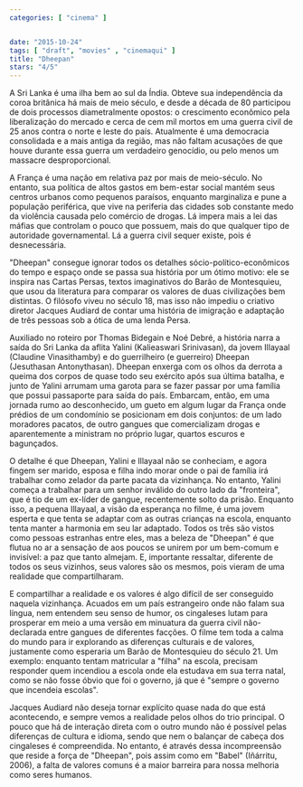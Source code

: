 ```yaml
---
categories: [ "cinema" ]


date: "2015-10-24"
tags: [ "draft", "movies" , "cinemaqui" ]
title: "Dheepan"
stars: "4/5"
---
```

A Sri Lanka é uma ilha bem ao sul da Índia. Obteve sua independência da coroa britânica há mais de meio século, e desde a década de 80 participou de dois processos diametralmente opostos: o crescimento econômico pela liberalização do mercado e cerca de cem mil mortos em uma guerra civil de 25 anos contra o norte e leste do país. Atualmente é uma democracia consolidada e a mais antiga da região, mas não faltam acusações de que houve durante essa guerra um verdadeiro genocídio, ou pelo menos um massacre desproporcional.

A França é uma nação em relativa paz por mais de meio-século. No entanto, sua política de altos gastos em bem-estar social mantém seus centros urbanos como pequenos paraísos, enquanto marginaliza e pune a população periférica, que vive na periferia das cidades sob constante medo da violência causada pelo comércio de drogas. Lá impera mais a lei das máfias que controlam o pouco que possuem, mais do que qualquer tipo de autoridade governamental. Lá a guerra civil sequer existe, pois é desnecessária.

"Dheepan" consegue ignorar todos os detalhes sócio-político-econômicos do tempo e espaço onde se passa sua história por um ótimo motivo: ele se inspira nas Cartas Persas, textos imaginativos do Barão de Montesquieu, que usou da literatura para comparar os valores de duas civilizações bem distintas. O filósofo viveu no século 18, mas isso não impediu o criativo diretor Jacques Audiard de contar uma história de imigração e adaptação de três pessoas sob a ótica de uma lenda Persa.

Auxiliado no roteiro por Thomas Bidegain e Noé Debré, a história narra a saída do Sri Lanka da aflita Yalini (Kalieaswari Srinivasan), da jovem Illayaal (Claudine Vinasithamby) e do guerrilheiro (e guerreiro) Dheepan (Jesuthasan Antonythasan). Dheepan enxerga com os olhos da derrota a queima dos corpos de quase todo seu exército após sua última batalha, e junto de Yalini arrumam uma garota para se fazer passar por uma família que possui passaporte para saída do país. Embarcam, então, em uma jornada rumo ao desconhecido, um gueto em algum lugar da França onde prédios de um condomínio se posicionam em dois conjuntos: de um lado moradores pacatos, de outro gangues que comercializam drogas e aparentemente a ministram no próprio lugar, quartos escuros e bagunçados.

O detalhe é que Dheepan, Yalini e Illayaal não se conheciam, e agora fingem ser marido, esposa e filha indo morar onde o pai de família irá trabalhar como zelador da parte pacata da vizinhança. No entanto, Yalini começa a trabalhar para um senhor inválido do outro lado da "fronteira", que é tio de um ex-líder de gangue, recentemente solto da prisão. Enquanto isso, a pequena Illayaal, a visão da esperança no filme, é uma jovem esperta e que tenta se adaptar com as outras crianças na escola, enquanto tenta manter a harmonia em seu lar adaptado. Todos os três são vistos como pessoas estranhas entre eles, mas a beleza de "Dheepan" é que flutua no ar a sensação de aos poucos se unirem por um bem-comum e invisível: a paz que tanto almejam. E, importante ressaltar, diferente de todos os seus vizinhos, seus valores são os mesmos, pois vieram de uma realidade que compartilharam.

E compartilhar a realidade e os valores é algo difícil de ser conseguido naquela vizinhança. Acuados em um país estrangeiro onde não falam sua língua, nem entendem seu senso de humor, os cingaleses lutam para prosperar em meio a uma versão em minuatura da guerra civil não-declarada entre gangues de diferentes facções. O filme tem toda a calma do mundo para ir explorando as diferenças culturais e de valores, justamente como esperaria um Barão de Montesquieu do século 21. Um exemplo: enquanto tentam matricular a "filha" na escola, precisam responder quem incendiou a escola onde ela estudava em sua terra natal, como se não fosse óbvio que foi o governo, já que é "sempre o governo que incendeia escolas".

Jacques Audiard não deseja tornar explícito quase nada do que está acontecendo, e sempre vemos a realidade pelos olhos do trio principal. O pouco que há de interação direta com o outro mundo não é possível pelas diferenças de cultura e idioma, sendo que nem o balançar de cabeça dos cingaleses é compreendida. No entanto, é através dessa incompreensão que reside a força de "Dheepan", pois assim como em "Babel" (Iñárritu, 2006), a falta de valores comuns é a maior barreira para nossa melhoria como seres humanos.
